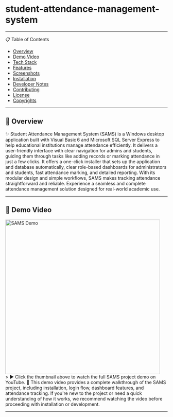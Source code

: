 # student-attendance-management-system

---

📋 Table of Contents  

- [Overview](#overview)  
- [Demo Video](#demo-video)  
- [Tech Stack](#tech-stack)  
- [Features](#features)  
- [Screenshots](#screenshots)  
- [Installation](#installation)  
- [Developer Notes](#developer-notes)  
- [Contributing](#contributing)  
- [License](#license)  
- [Copyrights](#copyrights)  

---

## 🧐 Overview

✨ Student Attendance Management System (SAMS) is a Windows desktop application built with Visual Basic 6 and Microsoft SQL Server Express to help educational institutions manage attendance efficiently. It delivers a user-friendly interface with clear navigation for admins and students, guiding them through tasks like adding records or marking attendance in just a few clicks. It offers a one-click installer that sets up the application and database automatically, clear role-based dashboards for administrators and students, fast attendance marking, and detailed reporting. With its modular design and simple workflows, SAMS makes tracking attendance straightforward and reliable. Experience a seamless and complete attendance management solution designed for real-world academic use.

---

## 🎥 Demo Video

<div>
  <a href="https://www.youtube.com/watch?v=RSNttaydg-g" target="_blank">
    <img src="https://i.ibb.co/rK4NBrZj/z5.png" alt="SAMS Demo" width="480">
  </a>
</div>
> ▶️ Click the thumbnail above to watch the full SAMS project demo on YouTube.
📘 This demo video provides a complete walkthrough of the SAMS project, including installation, login flow, dashboard features, and attendance tracking.  
If you're new to the project or need a quick understanding of how it works, we recommend watching the video before proceeding with installation or development.

---
